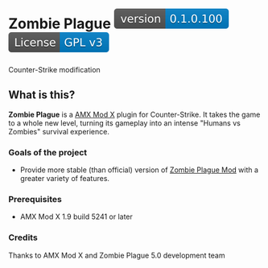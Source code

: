 # Zombie Plague <img src="./version.svg"> [<img src="./license.svg">](https://www.gnu.org/licenses/gpl-3.0)
Counter-Strike modification

## What is this?
<b>Zombie Plague</b> is a [AMX Mod X](https://github.com/alliedmodders/amxmodx) plugin for Counter-Strike. It takes the game to a whole new level, turning its gameplay into an intense "Humans vs Zombies" survival experience.

### Goals of the project
* Provide more stable (than official) version of [Zombie Plague Mod](https://forums.alliedmods.net/showthread.php?t=72505) with a greater variety of features.

### Prerequisites
* AMX Mod X 1.9 build 5241 or later

### Credits
Thanks to AMX Mod X and Zombie Plague 5.0 development team
